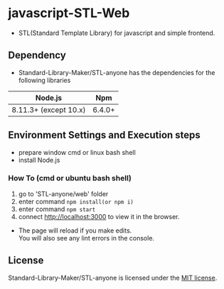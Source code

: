 # javascript-STL-Web
- STL(Standard Template Library) for javascript and simple frontend.

## Dependency

- Standard-Library-Maker/STL-anyone has the dependencies for the following libraries

| Node.js               | Npm     | 
| --------------------- | ------- | 
| 8.11.3+ (except 10.x) | 6.4.0+  |

## Environment Settings and Execution steps
- prepare window cmd or linux bash shell
- install Node.js 

### How To (cmd or ubuntu bash shell)
1. go to 'STL-anyone/web' folder
2. enter command `npm install(or npm i)`
3. enter command `npm start`
4. connect [http://localhost:3000](http://localhost:3000) to view it in the browser.

* The page will reload if you make edits.<br>
You will also see any lint errors in the console.

## License

Standard-Library-Maker/STL-anyone is licensed under the [MIT license](https://github.com/d2-klc/js-stl/blob/master/LICENSE).
